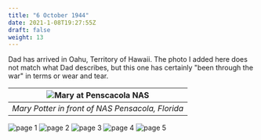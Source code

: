 ```yaml
---
title: "6 October 1944"
date: 2021-1-08T19:27:55Z
draft: false
weight: 13
---
```

 
Dad has arrived in Oahu, Territory of Hawaii. The photo I added here does not match what Dad describes, but this one has certainly "been through the war" in terms or wear and tear.

| ![Mary at Penscacola NAS](img013.jpg?height=300px)|
|:---:|
|*Mary Potter in front of NAS Pensacola, Florida*|
![page 1](img014.jpg)
![page 2](img015.jpg)
![page 3](img016.jpg)
![page 4](img017.jpg)
![page 5](img019.jpg)

